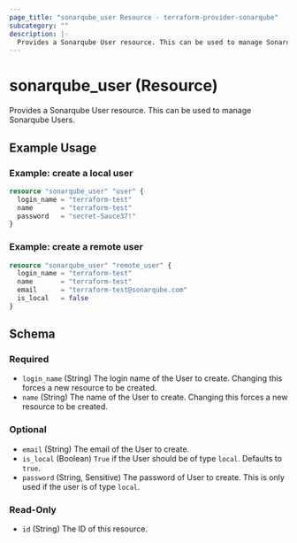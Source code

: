 ```yaml
---
page_title: "sonarqube_user Resource - terraform-provider-sonarqube"
subcategory: ""
description: |-
  Provides a Sonarqube User resource. This can be used to manage Sonarqube Users.
---
```


# sonarqube_user (Resource)

Provides a Sonarqube User resource. This can be used to manage Sonarqube Users.

## Example Usage
### Example: create a local user
```terraform
resource "sonarqube_user" "user" {
  login_name = "terraform-test"
  name       = "terraform-test"
  password   = "secret-Sauce37!"
}
```

### Example: create a remote user
```terraform
resource "sonarqube_user" "remote_user" {
  login_name = "terraform-test"
  name       = "terraform-test"
  email      = "terraform-test@sonarqube.com"
  is_local   = false
}
```

<!-- schema generated by tfplugindocs -->
## Schema

### Required

- `login_name` (String) The login name of the User to create. Changing this forces a new resource to be created.
- `name` (String) The name of the User to create. Changing this forces a new resource to be created.

### Optional

- `email` (String) The email of the User to create.
- `is_local` (Boolean) `True` if the User should be of type `local`. Defaults to `true`.
- `password` (String, Sensitive) The password of User to create. This is only used if the user is of type `local`.

### Read-Only

- `id` (String) The ID of this resource.
